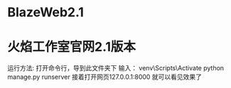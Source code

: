 # BlazeWeb2.1
# 火焰工作室官网2.1版本
运行方法:
打开命令行，导到此文件夹下
输入：
venv\Scripts\Activate
python manage.py runserver
接着打开网页127.0.0.1:8000
就可以看见效果了
